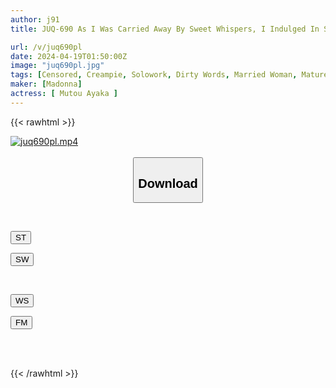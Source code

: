 ```yaml
---
author: j91
title: JUQ-690 As I Was Carried Away By Sweet Whispers, I Indulged In Sex With A Married Woman Until I Finished My Second Year Of University... Ayaka Muto

url: /v/juq690pl
date: 2024-04-19T01:50:00Z
image: "juq690pl.jpg"
tags: [Censored, Creampie, Solowork, Dirty Words, Married Woman, Mature Woman, Submissive Men	]
maker: [Madonna]
actress: [ Mutou Ayaka ]
---
```



{{< rawhtml >}}

<div class="video" data-videoid="yjKwBmAamghkbG">
    <a href="javascript:;">
        <img src="/v/juq690pl/juq690pl.jpg" width="WIDTH" height="HEIGHT" alt="juq690pl.mp4" loading="lazy">
    </a>
</div>

<script type="text/javascript" src="https://j91.asia/asset/on-demand-st.js"></script>

<br>
  <link rel="stylesheet" href="https://j91.asia/asset/bs5.css">
  
  <center>
  <button class="btn btn-primary" type="button" data-bs-toggle="collapse" data-bs-target=".multi-collapse" aria-expanded="false" aria-controls="multiCollapseExample1 multiCollapseExample2"><h2>Download</h2></button></center>
</p>
<div class="row">
  <div class="col">
    <div class="collapse multi-collapse" id="multiCollapseExample1">
      <div class="card card-body">
	      	      <br>
<div class="buttons">  
<p><a href="https://streamtape.to/v/yjKwBmAamghkbG" target="_blank"><button class="btn-hover color-3"><i class="fa fa-download"></i> ST</button></a></p>
<p><a href="https://asnwish.com/1e1568a99u00" target="_blank"><button class="btn-hover color-2"><i class="fa fa-download"></i> SW</button></a></p></div>
    </div>
  </div>
</div>
  <div class="col">
    <div class="collapse multi-collapse" id="multiCollapseExample2">
      <div class="card card-body">
	      <br>
<div class="buttons">
<p><a href="https://wolfstream.tv/4ze8gjrjn9lh"><button class="btn-hover color-9"><i class="fa fa-download"></i> WS</button></a></p>
<p><a href="https://filemoon.sx/d/5v34bs3n1h80"><button class="btn-hover color-8"><i class="fa fa-download"></i> FM</button></a></p></div>
<br><br>
      </div>
    </div>
  </div>
</div>

{{< /rawhtml >}}